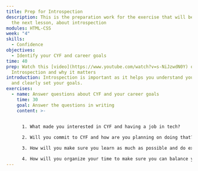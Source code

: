 ```yaml
---
title: Prep for Introspection
description: This is the preparation work for the exercise that will be done in
  the next lesson, about introspection
modules: HTML-CSS
week: "4"
skills:
  - Confidence
objectives:
  - Identify your CYF and career goals
time: 40
prep: W﻿atch this [video](https://www.youtube.com/watch?v=s-NiJzwdN0Y) on
  Introspection and why it matters
introduction: I﻿ntrospection is important as it helps you understand yourself
  and clearly set your goals.
exercises:
  - name: Answer questions about CYF and your career goals
    time: 30
    goal: Answer the questions in writing
    content: >-
      

      1. W﻿hat made you interested in CYF and having a job in tech?

      2. W﻿ill you commit to CYF and how are you planning on doing that?

      3. H﻿ow will you make sure you learn as much as possible and do extra projects to make you stand out as a job candidate?

      4. H﻿ow will you organize your time to make sure you can balance your CYF commitments and your personal life?
---
```

